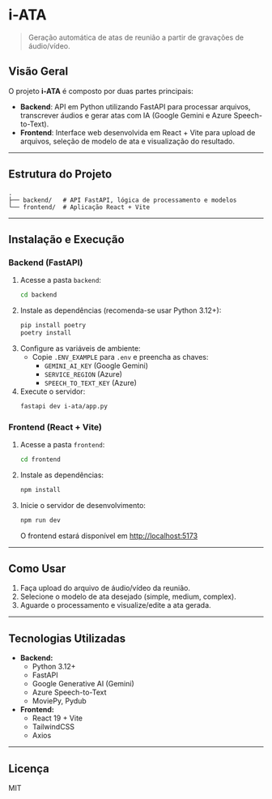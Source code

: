 # i-ATA

> Geração automática de atas de reunião a partir de gravações de áudio/vídeo.

## Visão Geral

O projeto **i-ATA** é composto por duas partes principais:
- **Backend**: API em Python utilizando FastAPI para processar arquivos, transcrever áudios e gerar atas com IA (Google Gemini e Azure Speech-to-Text).
- **Frontend**: Interface web desenvolvida em React + Vite para upload de arquivos, seleção de modelo de ata e visualização do resultado.

---

## Estrutura do Projeto

```
.
├── backend/   # API FastAPI, lógica de processamento e modelos
└── frontend/  # Aplicação React + Vite
```

---

## Instalação e Execução

### Backend (FastAPI)

1. Acesse a pasta `backend`:
   ```bash
   cd backend
   ```
2. Instale as dependências (recomenda-se usar Python 3.12+):
   ```bash
   pip install poetry
   poetry install
   ```
3. Configure as variáveis de ambiente:
   - Copie `.ENV_EXAMPLE` para `.env` e preencha as chaves:
     - `GEMINI_AI_KEY` (Google Gemini)
     - `SERVICE_REGION` (Azure)
     - `SPEECH_TO_TEXT_KEY` (Azure)
4. Execute o servidor:
   ```bash
   fastapi dev i-ata/app.py
   ```

### Frontend (React + Vite)

1. Acesse a pasta `frontend`:
   ```bash
   cd frontend
   ```
2. Instale as dependências:
   ```bash
   npm install
   ```
3. Inicie o servidor de desenvolvimento:
   ```bash
   npm run dev
   ```
   O frontend estará disponível em [http://localhost:5173](http://localhost:5173)

---

## Como Usar

1. Faça upload do arquivo de áudio/vídeo da reunião.
2. Selecione o modelo de ata desejado (simple, medium, complex).
3. Aguarde o processamento e visualize/edite a ata gerada.

---

## Tecnologias Utilizadas

- **Backend:**
  - Python 3.12+
  - FastAPI
  - Google Generative AI (Gemini)
  - Azure Speech-to-Text
  - MoviePy, Pydub
- **Frontend:**
  - React 19 + Vite
  - TailwindCSS
  - Axios

---

## Licença

MIT
